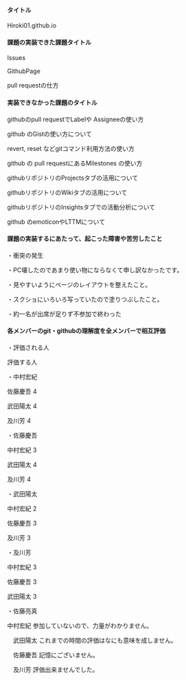 #### タイトル
Hiroki01.github.io
#### 課題の実装できた課題タイトル
Issues

GithubPage

pull requestの仕方

#### 実装できなかった課題のタイトル
  githubのpull requestでLabelや Assigneeの使い方

  github のGistの使い方について
  
  revert, reset などgitコマンド利用方法の使い方 
  
  github の pull requestにあるMilestones の使い方 
  
  githubリポジトリのProjectsタブの活用について
  
  githubリポジトリのWikiタブの活用について
  
  githubリポジトリのInsightsタブでの活動分析について 
  
  github のemoticonやLTTMについて
  
#### 課題の実装するにあたって、起こった障害や苦労したこと
  ・衝突の発生
  
  ・PC壊したのであまり使い物にならなくて申し訳なかったです。
  
  ・見やすいようにページのレイアウトを整えたこと。
  
  ・スクショにいろいろ写っていたので塗りつぶしたこと。
  
  ・約一名が出席が足りず不参加で終わった
  
#### 各メンバーのgit・githubの理解度を全メンバーで相互評価
  ・評価される人
  
  評価する人
  
  ・中村宏紀
  
  佐藤慶吾  4
  
  武田陽太	4
  
  及川芳	4
  
  ・佐藤慶吾
  
  中村宏紀	3
  
  武田陽太	4
  
  及川芳	4
  
  ・武田陽太
  
  中村宏紀	2
  
  佐藤慶吾	3
  
  及川芳	3
  
  ・及川芳
  
  中村宏紀	3
  
  佐藤慶吾	3
  
  武田陽太	3
  
  ・佐藤亮真
  
  中村宏紀 参加していないので、力量がわかりません。
  
　武田陽太 これまでの時間の評価はなにも意味を成しません。

　佐藤慶吾 記憶にございません。

　及川芳 評価出来ませんでした。
